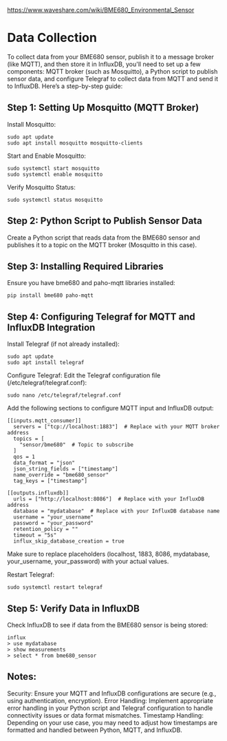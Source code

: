 https://www.waveshare.com/wiki/BME680_Environmental_Sensor 
# Data Collection
To collect data from your BME680 sensor, publish it to a message broker (like MQTT), and then store it in InfluxDB, you'll need to set up a few components: MQTT broker (such as Mosquitto), a Python script to publish sensor data, and configure Telegraf to collect data from MQTT and send it to InfluxDB. Here’s a step-by-step guide:

## Step 1: Setting Up Mosquitto (MQTT Broker)
Install Mosquitto:
```
sudo apt update
sudo apt install mosquitto mosquitto-clients
```
Start and Enable Mosquitto:
```
sudo systemctl start mosquitto
sudo systemctl enable mosquitto
```
Verify Mosquitto Status:
```
sudo systemctl status mosquitto
```
## Step 2: Python Script to Publish Sensor Data
Create a Python script that reads data from the BME680 sensor and publishes it to a topic on the MQTT broker (Mosquitto in this case).

## Step 3: Installing Required Libraries
Ensure you have bme680 and paho-mqtt libraries installed:
```
pip install bme680 paho-mqtt
```

## Step 4: Configuring Telegraf for MQTT and InfluxDB Integration
Install Telegraf (if not already installed):
```
sudo apt update
sudo apt install telegraf
```
Configure Telegraf:
Edit the Telegraf configuration file (/etc/telegraf/telegraf.conf):
```
sudo nano /etc/telegraf/telegraf.conf
```
Add the following sections to configure MQTT input and InfluxDB output:
```
[[inputs.mqtt_consumer]]
  servers = ["tcp://localhost:1883"]  # Replace with your MQTT broker address
  topics = [
    "sensor/bme680"  # Topic to subscribe
  ]
  qos = 1
  data_format = "json"
  json_string_fields = ["timestamp"]
  name_override = "bme680_sensor"
  tag_keys = ["timestamp"]

[[outputs.influxdb]]
  urls = ["http://localhost:8086"]  # Replace with your InfluxDB address
  database = "mydatabase"  # Replace with your InfluxDB database name
  username = "your_username"
  password = "your_password"
  retention_policy = ""
  timeout = "5s"
  influx_skip_database_creation = true
```

Make sure to replace placeholders (localhost, 1883, 8086, mydatabase, your_username, your_password) with your actual values.

Restart Telegraf:
```
sudo systemctl restart telegraf
```

## Step 5: Verify Data in InfluxDB
Check InfluxDB to see if data from the BME680 sensor is being stored:
```
influx
> use mydatabase
> show measurements
> select * from bme680_sensor
```

## Notes:
Security: Ensure your MQTT and InfluxDB configurations are secure (e.g., using authentication, encryption).
Error Handling: Implement appropriate error handling in your Python script and Telegraf configuration to handle connectivity issues or data format mismatches.
Timestamp Handling: Depending on your use case, you may need to adjust how timestamps are formatted and handled between Python, MQTT, and InfluxDB.
